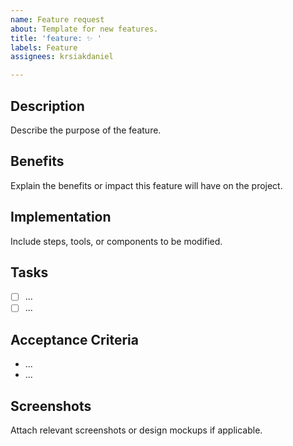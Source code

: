 ```yaml
---
name: Feature request
about: Template for new features.
title: 'feature: ✨ '
labels: Feature
assignees: krsiakdaniel

---
```


## Description

Describe the purpose of the feature.

## Benefits

Explain the benefits or impact this feature will have on the project.

## Implementation

Include steps, tools, or components to be modified.

## Tasks

- [ ] ...
- [ ] ...

## Acceptance Criteria

- ...
- ...

## Screenshots

Attach relevant screenshots or design mockups if applicable.
